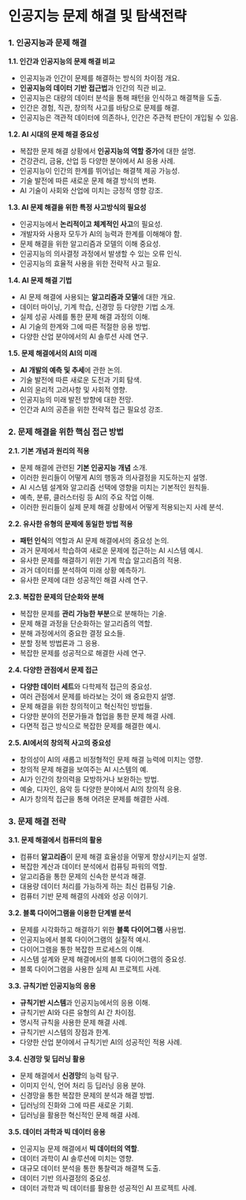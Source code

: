 # 인공지능 문제 해결 및 탐색전략

### 1. 인공지능과 문제 해결

**1.1. 인간과 인공지능의 문제 해결 비교**

- 인공지능과 인간이 문제를 해결하는 방식의 차이점 개요.
- **인공지능의 데이터 기반 접근법**과 인간의 직관 비교.
- 인공지능은 대량의 데이터 분석을 통해 패턴을 인식하고 해결책을 도출.
- 인간은 경험, 직관, 창의적 사고를 바탕으로 문제를 해결.
- 인공지능은 객관적 데이터에 의존하나, 인간은 주관적 판단이 개입될 수 있음.

**1.2. AI 시대의 문제 해결 중요성**

- 복잡한 문제 해결 상황에서 **인공지능의 역할 증가**에 대한 설명.
- 건강관리, 금융, 산업 등 다양한 분야에서 AI 응용 사례.
- 인공지능이 인간의 한계를 뛰어넘는 해결책 제공 가능성.
- 기술 발전에 따른 새로운 문제 해결 방식의 변화.
- AI 기술이 사회와 산업에 미치는 긍정적 영향 강조.

**1.3. AI 문제 해결을 위한 특정 사고방식의 필요성**

- 인공지능에서 **논리적이고 체계적인 사고**의 필요성.
- 개발자와 사용자 모두가 AI의 능력과 한계를 이해해야 함.
- 문제 해결을 위한 알고리즘과 모델의 이해 중요성.
- 인공지능의 의사결정 과정에서 발생할 수 있는 오류 인식.
- 인공지능의 효율적 사용을 위한 전략적 사고 필요.

**1.4. AI 문제 해결 기법**

- AI 문제 해결에 사용되는 **알고리즘과 모델**에 대한 개요.
- 데이터 마이닝, 기계 학습, 신경망 등 다양한 기법 소개.
- 실제 성공 사례를 통한 문제 해결 과정의 이해.
- AI 기술의 한계와 그에 따른 적절한 응용 방법.
- 다양한 산업 분야에서의 AI 솔루션 사례 연구.

**1.5. 문제 해결에서의 AI의 미래**

- **AI 개발의 예측 및 추세**에 관한 논의.
- 기술 발전에 따른 새로운 도전과 기회 탐색.
- AI의 윤리적 고려사항 및 사회적 영향.
- 인공지능의 미래 발전 방향에 대한 전망.
- 인간과 AI의 공존을 위한 전략적 접근 필요성 강조.

### 2. 문제 해결을 위한 핵심 접근 방법

**2.1. 기본 개념과 원리의 적용**

- 문제 해결에 관련된 **기본 인공지능 개념** 소개.
- 이러한 원리들이 어떻게 AI의 행동과 의사결정을 지도하는지 설명.
- AI 시스템 설계와 알고리즘 선택에 영향을 미치는 기본적인 원칙들.
- 예측, 분류, 클러스터링 등 AI의 주요 작업 이해.
- 이러한 원리들이 실제 문제 해결 상황에서 어떻게 적용되는지 사례 분석.

**2.2. 유사한 유형의 문제에 동일한 방법 적용**

- **패턴 인식**의 역할과 AI 문제 해결에서의 중요성 논의.
- 과거 문제에서 학습하여 새로운 문제에 접근하는 AI 시스템 예시.
- 유사한 문제를 해결하기 위한 기계 학습 알고리즘의 적용.
- 과거 데이터를 분석하여 미래 상황 예측하기.
- 유사한 문제에 대한 성공적인 해결 사례 연구.

**2.3. 복잡한 문제의 단순화와 분해**

- 복잡한 문제를 **관리 가능한 부분**으로 분해하는 기술.
- 문제 해결 과정을 단순화하는 알고리즘의 역할.
- 분해 과정에서의 중요한 결정 요소들.
- 분할 정복 방법론과 그 응용.
- 복잡한 문제를 성공적으로 해결한 사례 연구.

**2.4. 다양한 관점에서 문제 접근**

- **다양한 데이터 세트**와 다학제적 접근의 중요성.
- 여러 관점에서 문제를 바라보는 것이 왜 중요한지 설명.
- 문제 해결을 위한 창의적이고 혁신적인 방법들.
- 다양한 분야의 전문가들과 협업을 통한 문제 해결 사례.
- 다면적 접근 방식으로 복잡한 문제를 해결한 예시.

**2.5. AI에서의 창의적 사고의 중요성**

- 창의성이 AI의 새롭고 비정형적인 문제 해결 능력에 미치는 영향.
- 창의적 문제 해결을 보여주는 AI 시스템의 예.
- AI가 인간의 창의력을 모방하거나 보완하는 방법.
- 예술, 디자인, 음악 등 다양한 분야에서 AI의 창의적 응용.
- AI가 창의적 접근을 통해 어려운 문제를 해결한 사례.

### 3. 문제 해결 전략

**3.1. 문제 해결에서 컴퓨터의 활용**

- 컴퓨터 **알고리즘**이 문제 해결 효율성을 어떻게 향상시키는지 설명.
- 복잡한 계산과 데이터 분석에서 컴퓨팅 파워의 역할.
- 알고리즘을 통한 문제의 신속한 분석과 해결.
- 대용량 데이터 처리를 가능하게 하는 최신 컴퓨팅 기술.
- 컴퓨터 기반 문제 해결의 사례와 성공 이야기.

**3.2. 블록 다이어그램을 이용한 단계별 분석**

- 문제를 시각화하고 해결하기 위한 **블록 다이어그램** 사용법.
- 인공지능에서 블록 다이어그램의 실질적 예시.
- 다이어그램을 통한 복잡한 프로세스의 이해.
- 시스템 설계와 문제 해결에서의 블록 다이어그램의 중요성.
- 블록 다이어그램을 사용한 실제 AI 프로젝트 사례.

**3.3. 규칙기반 인공지능의 응용**

- **규칙기반 시스템**과 인공지능에서의 응용 이해.
- 규칙기반 AI와 다른 유형의 AI 간 차이점.
- 명시적 규칙을 사용한 문제 해결 사례.
- 규칙기반 시스템의 장점과 한계.
- 다양한 산업 분야에서 규칙기반 AI의 성공적인 적용 사례.

**3.4. 신경망 및 딥러닝 활용**

- 문제 해결에서 **신경망**의 능력 탐구.
- 이미지 인식, 언어 처리 등 딥러닝 응용 분야.
- 신경망을 통한 복잡한 문제의 분석과 해결 방법.
- 딥러닝의 진화와 그에 따른 새로운 기회.
- 딥러닝을 활용한 혁신적인 문제 해결 사례.

**3.5. 데이터 과학과 빅 데이터 응용**

- 인공지능 문제 해결에서 **빅 데이터의 역할**.
- 데이터 과학이 AI 솔루션에 미치는 영향.
- 대규모 데이터 분석을 통한 통찰력과 해결책 도출.
- 데이터 기반 의사결정의 중요성.
- 데이터 과학과 빅 데이터를 활용한 성공적인 AI 프로젝트 사례.
